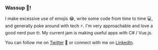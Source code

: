 ### Wassup 👋!

I make excessive use of emojis 😂, write some code from time to time 💻, and generally poke around with tech ⚡. I'm very approachable and love a good nerd pun 🤓. My current jam is making useful apps with C# / Vue.js. 

You can follow me on [Twitter](https://twitter.com/iDanScott) 🐤 or connect with me on [LinkedIn](https://www.linkedin.com/in/idanscott/).
